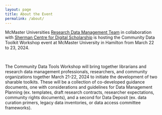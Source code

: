 ```yaml
---
layout: page
title: About the Event
permalink: /about/
---
```


McMaster Universities [Research Data Management Team](https://rdm.mcmaster.ca/about) in collaboration with [Sherman Centre for Digital Scholarship](https://scds.ca/) is hosting the Community Data Toolkit Workshop event at McMaster University in Hamilton from March 22 to 23, 2024.


<br />


The Community Data Tools Workshop will bring together librarians and research data management professionals, researchers, and community organizations together March 21-22, 2024 to initiate the development of two sharable toolkits. These will be a collection of co-developed guidance documents, one with considerations and guidelines for Data Management Planning (ex. templates, draft research contracts, researcher expectations, community rights documents), and a second for Data Deposit (ex. data curation primers, legacy data inventories, or data access committee frameworks).

